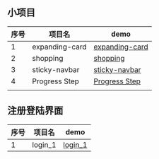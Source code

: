 ## 小项目

| 序号 | 项目名         | demo                                                         |
| ---- | -------------- | ------------------------------------------------------------ |
| 1    | expanding-card | [expanding-card](https://jessiceee.github.io/front-end/HTML+CSS+JavaScript/JavaScript/1-expanding-card/index.html) |
| 2    | shopping       | [shopping](https://jessiceee.github.io/front-end/HTML+CSS+JavaScript/JavaScript/2-shopping/index.html) |
| 3    | sticky-navbar  | [sticky-navbar](https://jessiceee.github.io/front-end/HTML+CSS+JavaScript/JavaScript/3-sticky-navbar/index.html) |
| 4    | Progress Step  | [Progress Step](https://jessiceee.github.io/front-end/HTML+CSS+JavaScript/JavaScript/5-Progress%20Step/index.html) |
|      |                |                                                              |

## 注册登陆界面

| 序号 | 项目名  | demo                                                                                                        |
| ---- | ------- | ----------------------------------------------------------------------------------------------------------- |
| 1    | login_1 | [login_1](https://jessiceee.github.io/front-end/HTML+CSS+JavaScript/JavaScript/4-注册登录界面/1/index.html) |
